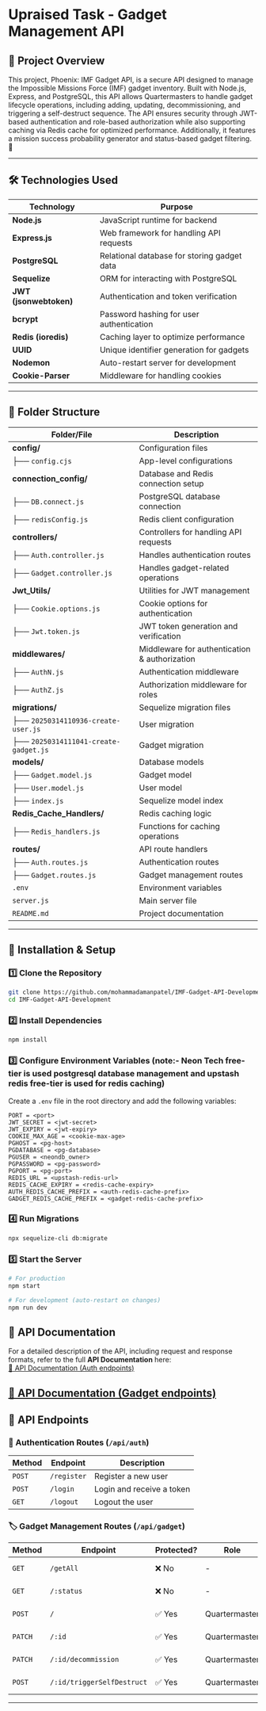 # Upraised Task - Gadget Management API

## 📌 Project Overview
This project, Phoenix: IMF Gadget API, is a secure API designed to manage the Impossible Missions Force (IMF) gadget inventory. Built with Node.js, Express, and PostgreSQL, this API allows Quartermasters to handle gadget lifecycle operations, including adding, updating, decommissioning, and triggering a self-destruct sequence. The API ensures security through JWT-based authentication and role-based authorization while also supporting caching via Redis cache for optimized performance. Additionally, it features a mission success probability generator and status-based gadget filtering. 🚀

---

## 🛠️ Technologies Used
| Technology    | Purpose |
|--------------|---------|
| **Node.js**  | JavaScript runtime for backend |
| **Express.js** | Web framework for handling API requests |
| **PostgreSQL** | Relational database for storing gadget data |
| **Sequelize** | ORM for interacting with PostgreSQL |
| **JWT (jsonwebtoken)** | Authentication and token verification |
| **bcrypt** | Password hashing for user authentication |
| **Redis (ioredis)** | Caching layer to optimize performance |
| **UUID** | Unique identifier generation for gadgets |
| **Nodemon** | Auto-restart server for development |
| **Cookie-Parser** | Middleware for handling cookies |

---

## 📂 Folder Structure

| Folder/File               | Description |
|---------------------------|-------------|
| **config/**               | Configuration files |
| ├── `config.cjs`          | App-level configurations |
| **connection_config/**     | Database and Redis connection setup |
| ├── `DB.connect.js`       | PostgreSQL database connection |
| ├── `redisConfig.js`      | Redis client configuration |
| **controllers/**          | Controllers for handling API requests |
| ├── `Auth.controller.js`  | Handles authentication routes |
| ├── `Gadget.controller.js` | Handles gadget-related operations |
| **Jwt_Utils/**            | Utilities for JWT management |
| ├── `Cookie.options.js`   | Cookie options for authentication |
| ├── `Jwt.token.js`        | JWT token generation and verification |
| **middlewares/**          | Middleware for authentication & authorization |
| ├── `AuthN.js`            | Authentication middleware |
| ├── `AuthZ.js`            | Authorization middleware for roles |
| **migrations/**           | Sequelize migration files |
| ├── `20250314110936-create-user.js` | User migration |
| ├── `20250314111041-create-gadget.js` | Gadget migration |
| **models/**               | Database models |
| ├── `Gadget.model.js`     | Gadget model |
| ├── `User.model.js`       | User model |
| ├── `index.js`            | Sequelize model index |
| **Redis_Cache_Handlers/** | Redis caching logic |
| ├── `Redis_handlers.js`   | Functions for caching operations |
| **routes/**               | API route handlers |
| ├── `Auth.routes.js`      | Authentication routes |
| ├── `Gadget.routes.js`    | Gadget management routes |
| `.env`                    | Environment variables |
| `server.js`               | Main server file |
| `README.md`               | Project documentation |

---

## 🚀 Installation & Setup

### 1️⃣ Clone the Repository
```sh
git clone https://github.com/mohammadamanpatel/IMF-Gadget-API-Development
cd IMF-Gadget-API-Development
```

### 2️⃣ Install Dependencies
```sh
npm install
```

### 3️⃣ Configure Environment Variables (note:- Neon Tech free-tier is used postgresql database management and upstash redis free-tier is used for redis caching)
Create a `.env` file in the root directory and add the following variables:
```env
PORT = <port>
JWT_SECRET = <jwt-secret>
JWT_EXPIRY = <jwt-expiry>
COOKIE_MAX_AGE = <cookie-max-age>
PGHOST = <pg-host>
PGDATABASE = <pg-database>
PGUSER = <neondb_owner>
PGPASSWORD = <pg-password>
PGPORT = <pg-port>
REDIS_URL = <upstash-redis-url>
REDIS_CACHE_EXPIRY = <redis-cache-expiry>
AUTH_REDIS_CACHE_PREFIX = <auth-redis-cache-prefix>
GADGET_REDIS_CACHE_PREFIX = <gadget-redis-cache-prefix>
```

### 4️⃣ Run Migrations
```sh
npx sequelize-cli db:migrate
```

### 5️⃣ Start the Server
```sh
# For production
npm start

# For development (auto-restart on changes)
npm run dev
```

## **📘 API Documentation**
For a detailed description of the API, including request and response formats, refer to the full **API Documentation** here:  
[📄 API Documentation (Auth endpoints)](https://www.postman.com/joint-operations-cosmologist-64352344/workspace/imf-gadget-endpoints/collection/30730048-ca372182-d5b5-4ee2-8cfb-71aff27641d4?action=share&creator=30730048)

[📄 API Documentation (Gadget endpoints)](https://www.postman.com/joint-operations-cosmologist-64352344/workspace/imf-gadget-endpoints/collection/30730048-6c008a2f-b4b2-4863-ac81-a19cbc9aa4d5?action=share&creator=30730048)
---

## 📌 API Endpoints

### 🔑 Authentication Routes (`/api/auth`)
| Method | Endpoint | Description |
|--------|---------|-------------|
| `POST` | `/register` | Register a new user |
| `POST` | `/login` | Login and receive a token |
| `GET`  | `/logout` | Logout the user |

### 🏷️ Gadget Management Routes (`/api/gadget`)
| Method | Endpoint | Protected? | Role | Description |
|--------|---------|------------|------|-------------|
| `GET`  | `/getAll` | ❌ No | - | Retrieve all gadgets |
| `GET`  | `/:status` | ❌ No | - | Get gadgets by status |
| `POST` | `/` | ✅ Yes | Quartermaster | Add a new gadget |
| `PATCH` | `/:id` | ✅ Yes | Quartermaster | Update gadget details |
| `PATCH` | `/:id/decommission` | ✅ Yes | Quartermaster | Decommission a gadget |
| `POST` | `/:id/triggerSelfDestruct` | ✅ Yes | Quartermaster | Trigger self-destruct |

---
